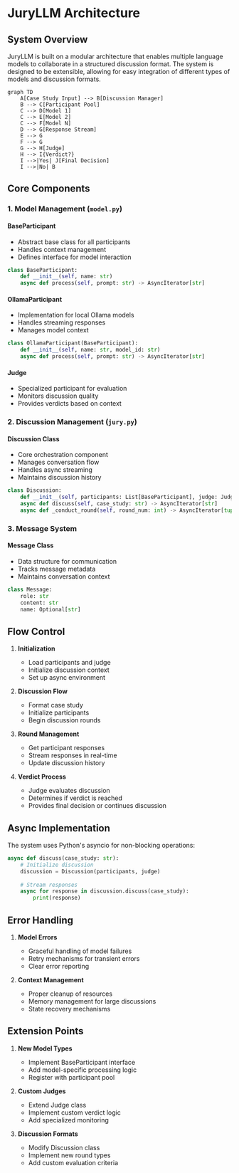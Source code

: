 # JuryLLM Architecture

## System Overview

JuryLLM is built on a modular architecture that enables multiple language models to collaborate in a structured discussion format. The system is designed to be extensible, allowing for easy integration of different types of models and discussion formats.

```mermaid
graph TD
    A[Case Study Input] --> B[Discussion Manager]
    B --> C[Participant Pool]
    C --> D[Model 1]
    C --> E[Model 2]
    C --> F[Model N]
    D --> G[Response Stream]
    E --> G
    F --> G
    G --> H[Judge]
    H --> I{Verdict?}
    I -->|Yes| J[Final Decision]
    I -->|No| B
```

## Core Components

### 1. Model Management (`model.py`)

#### BaseParticipant
- Abstract base class for all participants
- Handles context management
- Defines interface for model interaction

```python
class BaseParticipant:
    def __init__(self, name: str)
    async def process(self, prompt: str) -> AsyncIterator[str]
```

#### OllamaParticipant
- Implementation for local Ollama models
- Handles streaming responses
- Manages model context

```python
class OllamaParticipant(BaseParticipant):
    def __init__(self, name: str, model_id: str)
    async def process(self, prompt: str) -> AsyncIterator[str]
```

#### Judge
- Specialized participant for evaluation
- Monitors discussion quality
- Provides verdicts based on context

### 2. Discussion Management (`jury.py`)

#### Discussion Class
- Core orchestration component
- Manages conversation flow
- Handles async streaming
- Maintains discussion history

```python
class Discussion:
    def __init__(self, participants: List[BaseParticipant], judge: Judge)
    async def discuss(self, case_study: str) -> AsyncIterator[str]
    async def _conduct_round(self, round_num: int) -> AsyncIterator[tuple[bool, str]]
```

### 3. Message System

#### Message Class
- Data structure for communication
- Tracks message metadata
- Maintains conversation context

```python
class Message:
    role: str
    content: str
    name: Optional[str]
```

## Flow Control

1. **Initialization**
   - Load participants and judge
   - Initialize discussion context
   - Set up async environment

2. **Discussion Flow**
   - Format case study
   - Initialize participants
   - Begin discussion rounds

3. **Round Management**
   - Get participant responses
   - Stream responses in real-time
   - Update discussion history

4. **Verdict Process**
   - Judge evaluates discussion
   - Determines if verdict is reached
   - Provides final decision or continues discussion

## Async Implementation

The system uses Python's asyncio for non-blocking operations:

```python
async def discuss(case_study: str):
    # Initialize discussion
    discussion = Discussion(participants, judge)
    
    # Stream responses
    async for response in discussion.discuss(case_study):
        print(response)
```

## Error Handling

1. **Model Errors**
   - Graceful handling of model failures
   - Retry mechanisms for transient errors
   - Clear error reporting

2. **Context Management**
   - Proper cleanup of resources
   - Memory management for large discussions
   - State recovery mechanisms

## Extension Points

1. **New Model Types**
   - Implement BaseParticipant interface
   - Add model-specific processing logic
   - Register with participant pool

2. **Custom Judges**
   - Extend Judge class
   - Implement custom verdict logic
   - Add specialized monitoring

3. **Discussion Formats**
   - Modify Discussion class
   - Implement new round types
   - Add custom evaluation criteria
